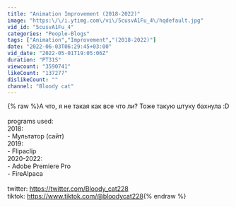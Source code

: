 ```yaml
---
title: "Animation Improvement (2018-2022)"
image: "https:\/\/i.ytimg.com\/vi\/5cusvA1Fu_4\/hqdefault.jpg"
vid_id: "5cusvA1Fu_4"
categories: "People-Blogs"
tags: ["Animation","Improvement","(2018-2022)"]
date: "2022-06-03T06:29:45+03:00"
vid_date: "2022-05-01T19:05:06Z"
duration: "PT31S"
viewcount: "3590741"
likeCount: "137277"
dislikeCount: ""
channel: "Bloody cat"
---
```

{% raw %}А что, я не такая как все что ли? Тоже такую штуку бахнула :D<br /><br />programs used:<br />2018:<br />- Мультатор (сайт)<br />2019:<br />- Flipaclip<br />2020-2022:<br />- Adobe Premiere Pro<br />- FireAlpaca<br /><br />twitter: <a rel="nofollow" target="blank" href="https://twitter.com/Bloody_cat228">https://twitter.com/Bloody_cat228</a><br />tiktok: <a rel="nofollow" target="blank" href="https://www.tiktok.com/@bloodycat228">https://www.tiktok.com/@bloodycat228</a>{% endraw %}
